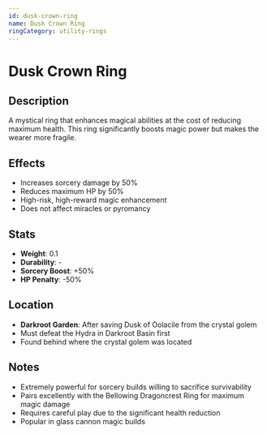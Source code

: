 ```yaml
---
id: dusk-crown-ring
name: Dusk Crown Ring
ringCategory: utility-rings
---
```


# Dusk Crown Ring

## Description
A mystical ring that enhances magical abilities at the cost of reducing maximum health. This ring significantly boosts magic power but makes the wearer more fragile.

## Effects
- Increases sorcery damage by 50%
- Reduces maximum HP by 50%
- High-risk, high-reward magic enhancement
- Does not affect miracles or pyromancy

## Stats
- **Weight**: 0.1
- **Durability**: -
- **Sorcery Boost**: +50%
- **HP Penalty**: -50%

## Location
- **Darkroot Garden**: After saving Dusk of Oolacile from the crystal golem
- Must defeat the Hydra in Darkroot Basin first
- Found behind where the crystal golem was located

## Notes
- Extremely powerful for sorcery builds willing to sacrifice survivability
- Pairs excellently with the Bellowing Dragoncrest Ring for maximum magic damage
- Requires careful play due to the significant health reduction
- Popular in glass cannon magic builds